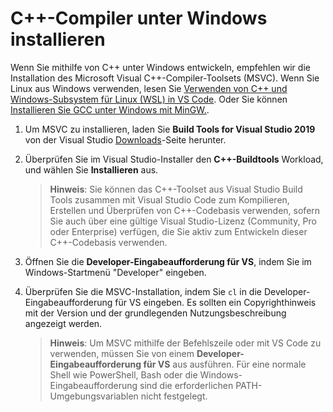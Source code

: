 <h1 data-loc-id="walkthrough.windows.install.compiler">C++-Compiler unter Windows installieren</h1>
<p data-loc-id="walkthrough.windows.text1">Wenn Sie mithilfe von C++ unter Windows entwickeln, empfehlen wir die Installation des Microsoft Visual C++-Compiler-Toolsets (MSVC). Wenn Sie Linux aus Windows verwenden, lesen Sie <a href="https://code.visualstudio.com/docs/cpp/config-wsl" data-loc-id="walkthrough.windows.link.title1">Verwenden von C++ und Windows-Subsystem für Linux (WSL) in VS Code</a>. Oder Sie können <a href="https://code.visualstudio.com/docs/cpp/config-mingw" data-loc-id="walkthrough.windows.link.title2">Installieren Sie GCC unter Windows mit MinGW.</a>.</p>
<ol>
<li><p data-loc-id="walkthrough.windows.text2">Um MSVC zu installieren, laden Sie <strong data-loc-id="walkthrough.windows.build.tools1">Build Tools for Visual Studio 2019</strong> von der Visual Studio <a href="https://visualstudio.microsoft.com/downloads/#build-tools-for-visual-studio-2019" data-loc-id="walkthrough.windows.link.downloads">Downloads</a>-Seite herunter. </p>
</li>
<li><p data-loc-id="walkthrough.windows.text3">Überprüfen Sie im Visual Studio-Installer den <strong data-loc-id="walkthrough.windows.build.tools2">C++-Buildtools</strong> Workload, und wählen Sie <strong data-loc-id="walkthrough.windows.link.install">Installieren</strong> aus.</p>
<blockquote>
<p><strong data-loc-id="walkthrough.windows.note1">Hinweis</strong>: <span data-loc-id="walkthrough.windows.note1.text">Sie können das C++-Toolset aus Visual Studio Build Tools zusammen mit Visual Studio Code zum Kompilieren, Erstellen und Überprüfen von C++-Codebasis verwenden, sofern Sie auch über eine gültige Visual Studio-Lizenz (Community, Pro oder Enterprise) verfügen, die Sie aktiv zum Entwickeln dieser C++-Codebasis verwenden.</span></p>
</blockquote>
</li>
<li><p data-loc-id="walkthrough.windows.open.command.prompt">Öffnen Sie die <strong data-loc-id="walkthrough.windows.command.prompt.name1">Developer-Eingabeaufforderung für VS</strong>, indem Sie im Windows-Startmenü "Developer" eingeben.</p>
</li>
<li><p data-loc-id="walkthrough.windows.check.install">Überprüfen Sie die MSVC-Installation, indem Sie <code>cl</code> in die Developer-Eingabeaufforderung für VS eingeben. Es sollten ein Copyrighthinweis mit der Version und der grundlegenden Nutzungsbeschreibung angezeigt werden.</p>
<blockquote>
<p><strong data-loc-id="walkthrough.windows.note2">Hinweis</strong>: <span data-loc-id="walkthrough.windows.note2.text">Um MSVC mithilfe der Befehlszeile oder mit VS Code zu verwenden, müssen Sie von einem <strong data-loc-id="walkthrough.windows.command.prompt.name2">Developer-Eingabeaufforderung für VS</strong> aus ausführen. Für eine normale Shell wie <span>PowerShell</span>, <span>Bash</span> oder die Windows-Eingabeaufforderung sind die erforderlichen PATH-Umgebungsvariablen nicht festgelegt.</span></p>
</blockquote>
</li>
</ol>
